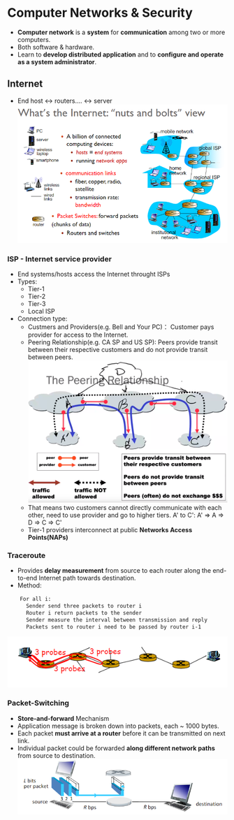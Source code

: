 # Computer Networks & Security
- **Computer network** is a **system** for **communication** among two or more computers.
- Both software & hardware.
- Learn to **develop distributed application** and to **configure and operate as a system administrator**.

## Internet
- End host <-> routers.... <-> server
<img src="nuts.png"></img>

### ISP - Internet service provider
- End systems/hosts access the Internet throught ISPs
- Types:
  - Tier-1
  - Tier-2
  - Tier-3
  - Local ISP
- Connection type:
  - Custmers and Providers(e.g. Bell and Your PC)： Customer pays provider for access to the Internet.
  - Peering Relationship(e.g. CA SP and US SP): Peers provide transit between their respective customers and do not provide transit between peers. 
<img src="connection.png"></img>
  - That means two customers cannot directly communicate with each other, need to use provider and go to higher tiers.
A' to C': A' => A => D => C => C'
  - Tier-1 providers interconnect at public **Networks Access Points(NAPs)**

### Traceroute
- Provides **delay measurement** from source to each router along the end-to-end Internet path towards destination.
- Method:
``` 
    For all i:
      Sender send three packets to router i
      Router i return packets to the sender
      Sender measure the interval between transmission and reply
      Packets sent to router i need to be passed by router i-1
 ```
<img src="traceroute.png"></img>

### Packet-Switching
- **Store-and-forward** Mechanism
- Application message is broken down into packets, each ~ 1000 bytes.
- Each packet **must arrive at a router** before it can be transmitted on next link.
- Individual packet could be forwarded **along different network paths** from source to destination.
<img src="packets.png"></img>
